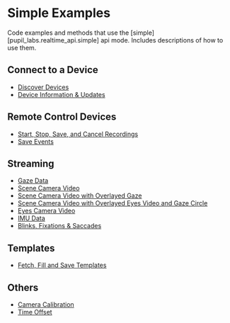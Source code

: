 # Simple Examples

Code examples and methods that use the [simple][pupil_labs.realtime_api.simple] api mode. Includes descriptions of
how to use them.

## Connect to a Device

- [Discover Devices](simple/connect-to-a-device.md)
- [Device Information & Updates](simple/connect-to-a-device.md#device-information-automatic-status-updates)

## Remote Control Devices

- [Start, Stop, Save, and Cancel Recordings](simple/remote-control.md#start-stop-and-save-and-cancel-recordings)
- [Save Events](simple/remote-control.md#save-events)

## Streaming

- [Gaze Data](simple/streaming/gaze.md)
- [Scene Camera Video](simple/streaming/scene-camera.md)
- [Scene Camera Video with Overlayed Gaze](simple/streaming/scene-camera.md#scene-camera-video-with-overlayed-gaze)
- [Scene Camera Video with Overlayed Eyes Video and Gaze Circle](simple/streaming/scene-camera.md##scene-camera-video-with-overlayed-eyes-video-and-gaze-circle)
- [Eyes Camera Video](simple/streaming/eye-cameras.md)
- [IMU Data](simple/streaming/imu-data.md)
- [Blinks, Fixations & Saccades](simple/streaming/eye-events.md)

## Templates

- [Fetch, Fill and Save Templates](simple/templates.md)

## Others

- [Camera Calibration](simple/others.md#camera-calibration)
- [Time Offset](simple/others.md#time-offset)
